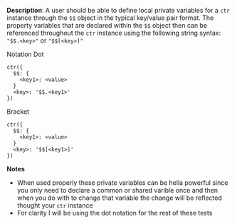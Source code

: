 __Description__: A user should be able to define local private variables for a `ctr` instance through the `$$` object in the typical key/value pair format. The property variables that are declared within the `$$` object then can be referenced throughout the `ctr` instance using the following string syntax: `"$$.<key>"` or `"$$[<key>]"`

Notation
Dot
```
ctr({
  $$: {
    <key1>: <value>
  }
  <key>: '$$.<key1>'
})
```
Bracket
```
ctr({
  $$: {
    <key1>: <value>
  }
  <key>: '$$[<key1>]'
})
```


__Notes__

- When used properly these private variables can be hella powerful since you only need to declare a common or shared varible once and then when you do with to change that variable the change will be reflected thought your `ctr` instance
- For clarity I will be using the dot notation for the rest of these tests